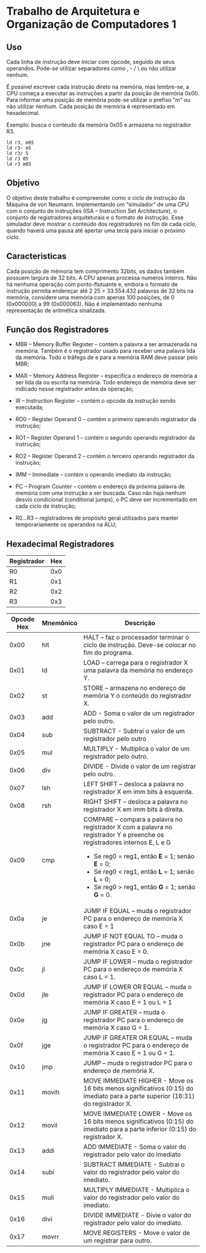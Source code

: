 # Trabalho de Arquitetura e Organização de Computadores 1

## Uso

Cada linha de instrução deve iniciar com opcode, seguido de seus operandos. Pode-se utilizar separadores como , - / \ ou não utilizar nenhum.

É possivel escrever cada instrução direto na memória, mas lembre-se, a CPU começa a executar as instruções a partir da posição de memória 0x00\. Para informar uma posição de memória pode-se utilizar o prefixo "m" ou não utilizar nenhum. Cada posição de memória é representado em hexadecimal.

Exemplo: busca o conteudo da memória 0x05 e armazena no registrador R3.

    ld r3, m05
    ld r3- m5
    ld r3/ 5
    ld r3 05
    ld r3 m05

## Objetivo

O objetivo deste trabalho é compreender como o ciclo de instrução da Máquina de von Neumann. Implementando um “simulador” de uma CPU com o conjunto de instruções (ISA – Instruction Set Architecture), o conjunto de registradores arquiteturais e o formato de instrução. Esse simulador deve mostrar o conteúdo dos registradores no fim de cada ciclo, quando haverá uma pausa até apertar uma tecla para iniciar o próximo ciclo.

## Caracteristicas

Cada posição de mémoria tem comprimento 32bits, os dados também possuem largura de 32 bits. A CPU apenas processa numeros inteiros. Não há nenhuma operação com ponto-flutuante e, embora o formato de instrução permita endereçar até 2 25 = 33.554.432 palavras de 32 bits na memória, considere uma memória com apenas 100 posições, de 0 (0x000000) a 99 (0x000063). Não é implementado nenhuma representação de aritmética sinalizada.

## Função dos Registradores

- MBR – Memory Buffer Register – contém a palavra a ser armazenada na memória. Também é o registrador usado para receber uma palavra lida da memória. Todo o tráfego de e para a memória RAM deve passar pelo MBR;

- MAR – Memory Address Register – especifica o endereço de memória a ser lida da ou escrita na memória. Todo endereço de memória deve ser indicado nesse registrador antes da operação;

- IR – Instruction Register – contém o opcode da instrução sendo executada;

- RO0 – Register Operand 0 – contém o primeiro operando registrador da instrução;

- RO1 – Register Operand 1 – contém o segundo operando registrador da instrução;

- RO2 – Register Operand 2 – contém o terceiro operando registrador da instrução;

- IMM – Immediate – contém o operando imediato da instrução;

- PC – Program Counter – contém o endereço da próxima palavra de memória com uma instrução a ser buscada. Caso não haja nenhum desvio condicional (conditional jumps), o PC deve ser incrementado em cada ciclo de instrução;

- R0…R3 – registradores de propósito geral utilizados para manter temporariamente os operandos na ALU;

## Hexadecimal Registradores

<table>

<thead>

<tr>

<th>Registrador</th>

<th>Hex</th>

</tr>

</thead>

<tbody>

<tr>

<td>R0</td>

<td>0x0</td>

</tr>

<tr>

<td>R1</td>

<td>0x1</td>

</tr>

<tr>

<td>R2</td>

<td>0x2</td>

</tr>

<tr>

<td>R3</td>

<td>0x3</td>

</tr>

</tbody>

</table>

<table>

<thead>

<tr>

<th>Opcode Hex</th>

<th>Mnemônico</th>

<th>Descrição</th>

</tr>

</thead>

<tbody>

<tr>

<td>0x00</td>

<td>hlt</td>

<td>HALT – faz o processador terminar o ciclo de instrução. Deve-se colocar no fim do programa.</td>

</tr>

<tr>

<td>0x01</td>

<td>ld</td>

<td>LOAD – carrega para o registrador X uma palavra da memória no endereço Y.</td>

</tr>

<tr>

<td>0x02</td>

<td>st</td>

<td>STORE – armazena no endereço de memória Y o conteúdo do registrador X.</td>

</tr>

<tr>

<td>0x03</td>

<td>add</td>

<td>ADD - Soma o valor de um registrador pelo outro.</td>

</tr>

<tr>

<td>0x04</td>

<td>sub</td>

<td>SUBTRACT - Subtrai o valor de um registrador pelo outro</td>

</tr>

<tr>

<td>0x05</td>

<td>mul</td>

<td>MULTIPLY - Multiplica o valor de um registrador pelo outro.</td>

</tr>

<tr>

<td>0x06</td>

<td>div</td>

<td>DIVIDE - Divide o valor de um registrar pelo outro.</td>

</tr>

<tr>

<td>0x07</td>

<td>lsh</td>

<td>LEFT SHIFT – desloca a palavra no registrador X em imm bits à esquerda.</td>

</tr>

<tr>

<td>0x08</td>

<td>rsh</td>

<td>RIGHT SHIFT – desloca a palavra no registrador X em imm bits à direita.</td>

</tr>

<tr>

<td>0x09</td>

<td>cmp</td>

<td>COMPARE – compara a palavra no registrador X com a palavra no registrador Y e preenche os registradores internos E, L e G

- Se reg0 = reg1, então **E** = 1; senão **E** = 0;
- Se reg0 < reg1, então **L** = 1; senão **L** = 0;
- Se reg0 > reg1, então **G** = 1; senão **G** = 0.

</td>

</tr>

<tr>

<td>0x0a</td>

<td>je</td>

<td>JUMP IF EQUAL – muda o registrador PC para o endereço de memória X caso E = 1</td>

</tr>

<tr>

<td>0x0b</td>

<td>jne</td>

<td>JUMP IF NOT EQUAL TO – muda o registrador PC para o endereço de memória X caso E = 0.</td>

</tr>

<tr>

<td>0x0c</td>

<td>jl</td>

<td>JUMP IF LOWER – muda o registrador PC para o endereço de memória X caso L = 1.</td>

</tr>

<tr>

<td>0x0d</td>

<td>jle</td>

<td>JUMP IF LOWER OR EQUAL – muda o registrador PC para o endereço de memória X caso E = 1 ou L = 1</td>

</tr>

<tr>

<td>0x0e</td>

<td>jg</td>

<td>JUMP IF GREATER – muda o registrador PC para o endereço de memória X caso G = 1.</td>

</tr>

<tr>

<td>0x0f</td>

<td>jge</td>

<td>JUMP IF GREATER OR EQUAL – muda o registrador PC para o endereço de memória X caso E = 1 ou G = 1.</td>

</tr>

<tr>

<td>0x10</td>

<td>jmp</td>

<td>JUMP – muda o registrador PC para o endereço de memória X.</td>

</tr>

<tr>

<td>0x11</td>

<td>movih</td>

<td>MOVE IMMEDIATE HIGHER - Move os 16 bits menos significativos (0:15) do imediato para a parte superior (16:31) do registrador X.</td>

</tr>

<tr>

<td>0x12</td>

<td>movil</td>

<td>MOVE IMMEDIATE LOWER - Move os 16 bits menos significativos (0:15) do imediato para a parte inferior (0:15) do registrador X.</td>

</tr>

<tr>

<td>0x13</td>

<td>addi</td>

<td>ADD IMMEDIATE - Soma o valor do registrador pelo valor do imediato</td>

</tr>

<tr>

<td>0x14</td>

<td>subi</td>

<td>SUBTRACT IMMEDIATE - Subtrai o valor do registrador pelo valor do imediato.</td>

</tr>

<tr>

<td>0x15</td>

<td>muli</td>

<td>MULTIPLY IMMEDIATE - Multiplica o valor do registrador pelo valor do imediato.</td>

</tr>

<tr>

<td>0x16</td>

<td>divi</td>

<td>DIVIDE IMMEDIATE - Divie o valor do registrador pelo valor do imediato.</td>

</tr>

<tr>

<td>0x17</td>

<td>movrr</td>

<td>MOVE REGISTERS - Move o valor de um registrar para outro.</td>

</tr>

</tbody>

</table>
